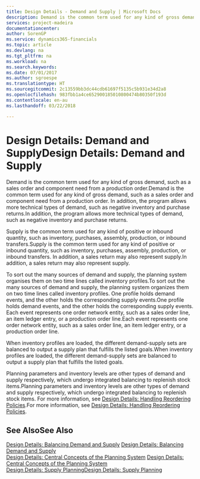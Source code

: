 ```yaml
---
title: Design Details - Demand and Supply | Microsoft Docs
description: Demand is the common term used for any kind of gross demand, such as a sales order and component need from a production order. In addition, the program allows more technical types of demand, such as negative inventory and purchase returns.
services: project-madeira
documentationcenter: 
author: SorenGP
ms.service: dynamics365-financials
ms.topic: article
ms.devlang: na
ms.tgt_pltfrm: na
ms.workload: na
ms.search.keywords: 
ms.date: 07/01/2017
ms.author: sgroespe
ms.translationtype: HT
ms.sourcegitcommit: 2c13559bb3dc44cdb61697f5135c5b931e34d2a8
ms.openlocfilehash: 983fbb1a4ce652900185010800474b80350f193d
ms.contentlocale: en-au
ms.lasthandoff: 03/22/2018

---
```

# <a name="design-details-demand-and-supply"></a><span data-ttu-id="47a0a-104">Design Details: Demand and Supply</span><span class="sxs-lookup"><span data-stu-id="47a0a-104">Design Details: Demand and Supply</span></span>
<span data-ttu-id="47a0a-105">Demand is the common term used for any kind of gross demand, such as a sales order and component need from a production order.</span><span class="sxs-lookup"><span data-stu-id="47a0a-105">Demand is the common term used for any kind of gross demand, such as a sales order and component need from a production order.</span></span> <span data-ttu-id="47a0a-106">In addition, the program allows more technical types of demand, such as negative inventory and purchase returns.</span><span class="sxs-lookup"><span data-stu-id="47a0a-106">In addition, the program allows more technical types of demand, such as negative inventory and purchase returns.</span></span>  
  
 <span data-ttu-id="47a0a-107">Supply is the common term used for any kind of positive or inbound quantity, such as inventory, purchases, assembly, production, or inbound transfers.</span><span class="sxs-lookup"><span data-stu-id="47a0a-107">Supply is the common term used for any kind of positive or inbound quantity, such as inventory, purchases, assembly, production, or inbound transfers.</span></span> <span data-ttu-id="47a0a-108">In addition, a sales return may also represent supply.</span><span class="sxs-lookup"><span data-stu-id="47a0a-108">In addition, a sales return may also represent supply.</span></span>  
  
 <span data-ttu-id="47a0a-109">To sort out the many sources of demand and supply, the planning system organises them on two time lines called inventory profiles.</span><span class="sxs-lookup"><span data-stu-id="47a0a-109">To sort out the many sources of demand and supply, the planning system organizes them on two time lines called inventory profiles.</span></span> <span data-ttu-id="47a0a-110">One profile holds demand events, and the other holds the corresponding supply events.</span><span class="sxs-lookup"><span data-stu-id="47a0a-110">One profile holds demand events, and the other holds the corresponding supply events.</span></span> <span data-ttu-id="47a0a-111">Each event represents one order network entity, such as a sales order line, an item ledger entry, or a production order line.</span><span class="sxs-lookup"><span data-stu-id="47a0a-111">Each event represents one order network entity, such as a sales order line, an item ledger entry, or a production order line.</span></span>  
  
 <span data-ttu-id="47a0a-112">When inventory profiles are loaded, the different demand-supply sets are balanced to output a supply plan that fulfills the listed goals.</span><span class="sxs-lookup"><span data-stu-id="47a0a-112">When inventory profiles are loaded, the different demand-supply sets are balanced to output a supply plan that fulfills the listed goals.</span></span>  
  
 <span data-ttu-id="47a0a-113">Planning parameters and inventory levels are other types of demand and supply respectively, which undergo integrated balancing to replenish stock items.</span><span class="sxs-lookup"><span data-stu-id="47a0a-113">Planning parameters and inventory levels are other types of demand and supply respectively, which undergo integrated balancing to replenish stock items.</span></span> <span data-ttu-id="47a0a-114">For more information, see [Design Details: Handling Reordering Policies](design-details-handling-reordering-policies.md).</span><span class="sxs-lookup"><span data-stu-id="47a0a-114">For more information, see [Design Details: Handling Reordering Policies](design-details-handling-reordering-policies.md).</span></span>  
  
## <a name="see-also"></a><span data-ttu-id="47a0a-115">See Also</span><span class="sxs-lookup"><span data-stu-id="47a0a-115">See Also</span></span>  
 <span data-ttu-id="47a0a-116">[Design Details: Balancing Demand and Supply](design-details-balancing-demand-and-supply.md) </span><span class="sxs-lookup"><span data-stu-id="47a0a-116">[Design Details: Balancing Demand and Supply](design-details-balancing-demand-and-supply.md) </span></span>  
 <span data-ttu-id="47a0a-117">[Design Details: Central Concepts of the Planning System](design-details-central-concepts-of-the-planning-system.md) </span><span class="sxs-lookup"><span data-stu-id="47a0a-117">[Design Details: Central Concepts of the Planning System](design-details-central-concepts-of-the-planning-system.md) </span></span>  
 [<span data-ttu-id="47a0a-118">Design Details: Supply Planning</span><span class="sxs-lookup"><span data-stu-id="47a0a-118">Design Details: Supply Planning</span></span>](design-details-supply-planning.md)

